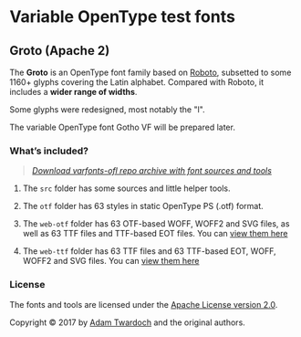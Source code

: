 # Variable OpenType test fonts

## Groto (Apache 2)

The **Groto** is an OpenType font family based on [Roboto](https://github.com/google/roboto/), subsetted to some 1160+ glyphs covering the Latin alphabet. Compared with Roboto, it includes a **wider range of widths**. 

Some glyphs were redesigned, most notably the "l". 

The variable OpenType font Gotho VF will be prepared later. 

### What’s included?

> *[Download varfonts-ofl repo archive with font sources and tools ](https://github.com/twardoch/varfonts-ofl/archive/master.zip)*

1. The `src` folder has some sources and little helper tools.

2. The `otf` folder has 63 styles in static OpenType PS (.otf) format.

3. The `web-otf` folder has 63 OTF-based WOFF, WOFF2 and SVG files, as well as 63 TTF files and TTF-based EOT files. You can [view them here](https://twardoch.github.io/varfonts-ofl/GothoVF-Apache2/web-otf/index.html)

4. The `web-ttf` folder has 63 TTF files and 63 TTF-based EOT, WOFF, WOFF2 and SVG files. You can [view them here](https://twardoch.github.io/varfonts-ofl/GothoVF-Apache2/web-ttf/index.html)

### License

The fonts and tools are licensed under the [Apache License version 2.0](./fonts.LICENSE).

Copyright © 2017 by [Adam Twardoch](https://github.com/twardoch/) and the original authors.
